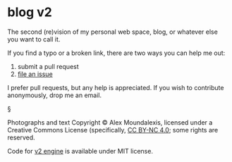 blog v2
=======

The second (re)vision of my personal web space, blog, or whatever else you want to call it.

If you find a typo or a broken link, there are two ways you can help me out:

1. submit a pull request
2. [file an issue](https://github.com/technmsg/blog/issues/new)

I prefer pull requests, but any help is appreciated. If you wish to contribute anonymously, drop me an email.

&sect;

Photographs and text Copyright &copy; Alex Moundalexis, licensed under a Creative Commons License (specifically, [CC BY-NC 4.0](http://creativecommons.org/licenses/by-nc/4.0/); some rights are reserved.

Code for [v2 engine](https://github.com/technmsg/v2) is available under MIT license.



